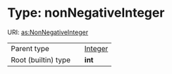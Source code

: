 
# Type: nonNegativeInteger




URI: [as:NonNegativeInteger](http://www.w3.org/ns/activitystreams#NonNegativeInteger)

|  |  |  |
| --- | --- | --- |
| Parent type | | [Integer](types/Integer.md) |
| Root (builtin) type | | **int** |
